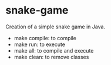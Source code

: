 # snake-game
Creation of a simple snake game in Java.

- make compile: to compile
- make run: to execute
- make all: to compile and execute
- make clean: to remove classes
